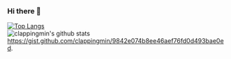### Hi there 👋

<!--
**clappingmin/clappingmin** is a ✨ _special_ ✨ repository because its `README.md` (this file) appears on your GitHub profile.

Here are some ideas to get you started:

- 🔭 I’m currently working on ...
- 🌱 I’m currently learning ...
- 👯 I’m looking to collaborate on ...
- 🤔 I’m looking for help with ...
- 💬 Ask me about ...
- 📫 How to reach me: ...
- 😄 Pronouns: ...
- ⚡ Fun fact: ...
-->
[![Top Langs](https://github-readme-stats.vercel.app/api/top-langs/?username=clappingmin&layout=compact)](https://github.com/anuraghazra/github-readme-stats)<br/>
![clappingmin's github stats](https://github-readme-stats.vercel.app/api?username=clappingmin&show_icons=true&theme=dark)<br/>
https://gist.github.com/clappingmin/9842e074b8ee46aef76fd0d493bae0ed.

